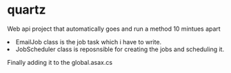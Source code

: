 # quartz
Web api project that automatically goes and run a method 10 mintues apart

<li>EmailJob class is the job task which i have to write.</li>
<li>JobScheduler class is reposnsible for creating the jobs and scheduling it.</li>

Finally adding it to the global.asax.cs
